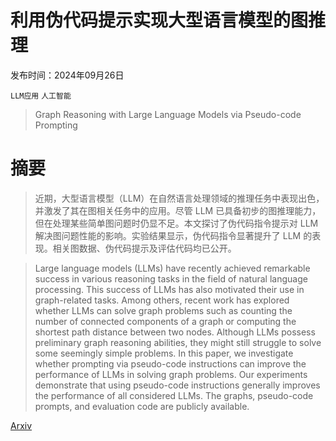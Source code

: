 # 利用伪代码提示实现大型语言模型的图推理

发布时间：2024年09月26日

`LLM应用` `人工智能`

> Graph Reasoning with Large Language Models via Pseudo-code Prompting

# 摘要

> 近期，大型语言模型（LLM）在自然语言处理领域的推理任务中表现出色，并激发了其在图相关任务中的应用。尽管 LLM 已具备初步的图推理能力，但在处理某些简单图问题时仍显不足。本文探讨了伪代码指令提示对 LLM 解决图问题性能的影响。实验结果显示，伪代码指令显著提升了 LLM 的表现。相关图数据、伪代码提示及评估代码均已公开。

> Large language models (LLMs) have recently achieved remarkable success in various reasoning tasks in the field of natural language processing. This success of LLMs has also motivated their use in graph-related tasks. Among others, recent work has explored whether LLMs can solve graph problems such as counting the number of connected components of a graph or computing the shortest path distance between two nodes. Although LLMs possess preliminary graph reasoning abilities, they might still struggle to solve some seemingly simple problems. In this paper, we investigate whether prompting via pseudo-code instructions can improve the performance of LLMs in solving graph problems. Our experiments demonstrate that using pseudo-code instructions generally improves the performance of all considered LLMs. The graphs, pseudo-code prompts, and evaluation code are publicly available.

[Arxiv](https://arxiv.org/abs/2409.17906)